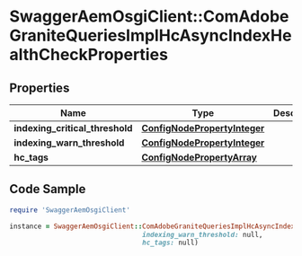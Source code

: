 # SwaggerAemOsgiClient::ComAdobeGraniteQueriesImplHcAsyncIndexHealthCheckProperties

## Properties

Name | Type | Description | Notes
------------ | ------------- | ------------- | -------------
**indexing_critical_threshold** | [**ConfigNodePropertyInteger**](ConfigNodePropertyInteger.md) |  | [optional] 
**indexing_warn_threshold** | [**ConfigNodePropertyInteger**](ConfigNodePropertyInteger.md) |  | [optional] 
**hc_tags** | [**ConfigNodePropertyArray**](ConfigNodePropertyArray.md) |  | [optional] 

## Code Sample

```ruby
require 'SwaggerAemOsgiClient'

instance = SwaggerAemOsgiClient::ComAdobeGraniteQueriesImplHcAsyncIndexHealthCheckProperties.new(indexing_critical_threshold: null,
                                 indexing_warn_threshold: null,
                                 hc_tags: null)
```


